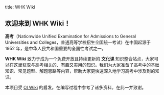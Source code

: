 title: WHK Wiki

## 欢迎来到 **WHK Wiki**！

**高考**（Nationwide Unified Examination for Admissions to General Universities and Colleges，普通高等学校招生全国统一考试）在中国起源于 1952 年，是中华人民共和国重要的全国性考试之一。

**WHK Wiki** 致力于成为一个免费开放且持续更新的 **文化课** 知识整合站点，大家可以在这里获取与高考相关的、有趣又实用的知识。我们为大家准备了高考中的基础知识、常见题型、解题思路等内容，帮助大家更快速深入地学习高考中涉及到的知识。

本项目受 [OI Wiki](https://oi-wiki.org/) 的启发，在编写过程中参考了诸多资料，在此一并致谢。
